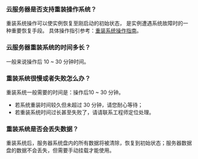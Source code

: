### 云服务器是否支持重装操作系统？

重装系统操作可以使实例恢复至刚启动的初始状态， 是实例遭遇系统故障时的一种重要恢复手段。 具体操作指引参考：[重装系统操作指南](/document/product/213/4933)。

### 云服务器重装系统的时间多长？

一般来说操作后 10 ~ 30 分钟时间。

### 重装系统很慢或者失败怎么办？

重装系统一般需要的时间是：操作后10 ~ 30 分钟。

- 若系统重装时间较久但未超过 30 分钟，请您耐心等待；
- 若重装系统时间过长甚至失败了，请请联系工程师定位处理。

### 重装系统是否会丢失数据？

重装系统后，服务器系统盘内的所有数据将被清除，恢复到初始状态；服务器数据盘的数据不会丢失，但需要手动挂载才能使用。
